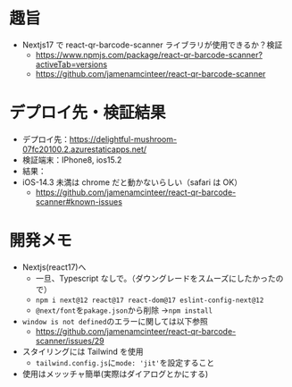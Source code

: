 # 趣旨

- Nextjs17 で react-qr-barcode-scanner ライブラリが使用できるか？検証
  - https://www.npmjs.com/package/react-qr-barcode-scanner?activeTab=versions
  - https://github.com/jamenamcinteer/react-qr-barcode-scanner

# デプロイ先・検証結果

- デプロイ先：https://delightful-mushroom-07fc20100.2.azurestaticapps.net/
- 検証端末：IPhone8, ios15.2
- 結果：
- iOS-14.3 未満は chrome だと動かないらしい（safari は OK）
  - https://github.com/jamenamcinteer/react-qr-barcode-scanner#known-issues

# 開発メモ

- Nextjs(react17)へ
  - 一旦、Typescript なしで。（ダウングレードをスムーズにしたかったので）
  - `npm i next@12 react@17 react-dom@17 eslint-config-next@12`
  - `@next/font`を`pakage.json`から削除 →`npm install`
- `window is not defined`のエラーに関しては以下参照
  - https://github.com/jamenamcinteer/react-qr-barcode-scanner/issues/29
- スタイリングには Tailwind を使用
  - `tailwind.config.js`に`mode: 'jit'`を設定すること
- 使用はメッッチャ簡単(実際はダイアログとかにする)
